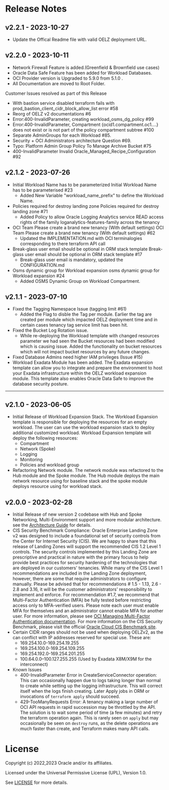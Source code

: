 # Release Notes

## v2.2.1 - 2023-10-27

- Update the Offical Readme file with valid OELZ deployment URL.

## v2.2.0 - 2023-10-11

- Network Firewall Feature is added.(Greenfield & Brownfield use cases)
- Oracle Data Safe Feature has been added for Workload Databases.
- OCI Provider version is Upgraded to 5.9.0 from 5.1.0 .
- All Documentation are moved to Root Folder.

Customer Issues resolved as part of this Release

- With bastion service disabled terraform fails with prod_bastion_client_cidr_block_allow_list error #58
- Reorg of OELZ v2 documentations #6
- Error:400-InvalidParameter, creating workload_osms_dg_policy #99
- Error:400-InvalidParameter, Compartment {ocid1.compartment.oc1....} does not exist or is not part of the policy compartment subtree #100
- Separate AdminGroups for each Workload #85.
- Security + OCI Administrators architecture Question #69.
- Typo: Platform Admin Group Policy To Manage Archive Bucket #75
- 400-InvalidParameter Invalid Oracle_Managed_Recipe_Configuration #92

## v2.1.2 - 2023-07-26
- Initial Workload Name has to be parameterized Initial Workload Name has to be parameterised #23
  - Added New Variable "workload_name_prefix" to define the Workload Name.
- Policies required for destroy landing zone Policies required for destroy landing zone #71
  - Added Policy to allow Oracle Logging Analytics service READ access rights of the family loganalytics-features-family across the tenancy
- OCI Team Please create a brand new tenancy (With default settings) OCI Team Please create a brand new tenancy (With default settings) #62
  - Updated the IMPLEMENTATION.md with OCI terminalogies corresponding to there terraform API call
- Break-glass user email should be optional in ORM stack template Break-glass user email should be optional in ORM stack template #17
  - Break-glass user email is mandatory, updated the CONFIGURATION.md
- Osms dynamic group for Workload expansion osms dynamic group for Workload expansion #24
  - Added OSMS Dynamic Group on Workload Compartment.

## v2.1.1 - 2023-07-10
- Fixed the Tagging Namespace Issue (tagging limit #61)
  - Added the Flag to disble the Tag per module. Earlier the tag are created per module which impacted OELZ deployment time and in certain cases tenancy tag service limit has been hit.
- Fixed the Bucket Log Rotation issue.
  - While re-deploying the Workload template with changed resources parameter we had seen the Bucket resources had been modified which is causing issue. Added the functionality on bucket resources which will not impact bucket resources by any future changes. 
- Fixed Database Admins need higher IAM privileges (Issue #15)
- Workload Exadata Module has been added. The Exadata expansion template can allow you to integrate and prepare the environment to host your Exadata infrastructure within the OELZ workload expansion module. This template also enables Oracle Data Safe to improve the database security posture.

----
## v2.1.0 - 2023-06-05
- Initial Release of Workload Expansion Stack. The Workload Expansion template is responsible for deploying the resources for an empty workload. The user can use the workload expansion stack to deploy additional customized workload.
  Workload Expansion template will deploy the following resources:
  - Compartment
  - Network (Spoke)
  - Logging
  - Monitoring
  - Policies and workload group
- Refactoring Network module. The network module was refactored to the Hub module and the Spoke module. The Hub module deploys the main network resource using for baseline stack and the spoke module deploys resource using for workload stack.

## v2.0.0 - 2023-02-28
- Initial Release of new version 2 codebase with Hub and Spoke Networking, Multi-Environment support and more modular architecture. see the [Architecture Guide](./Official_Documentation/OELZ_Baseline_Deployment/Architecture_Guide.md) for details.
- CIS Security Benchmark Compliance: Oracle Enterprise Landing Zone v2 was designed to include a foundational set of security controls from the Center for Internet Security (CIS). We are happy to share that this release of Landing Zones will support the recommended CIS 1.2 Level 1 controls. The security controls implemented by this Landing Zone are prescriptive and practical in nature with the primary focus to help provide best practices for security hardening of the technologies that are deployed in our customers' tenancies.
While many of the CIS Level 1 recommendations are included in the Landing Zone deployment, however, there are some that require administrators to configure manually. Please be advised that for recommendations # 1.5 - 1.13, 2.6 - 2.8 and 3.16, it will be the customer administrators' responsibility to implement and enforce.
For recommendation #1.7, we recommend that Multi-Factor Authentication (MFA) be fully tested before restricting access only to MFA-verified users. Please note each user must enable MFA for themselves and an administrator cannot enable MFA for another user. For more information, please see [OCI Managing Multi-Factor Authentication documentation][v2.0.0-1].
For more information on the CIS Security Benchmark, please visit the official [Oracle Cloud CIS Benchmark site][v2.0.0-2].
- Certain CIDR ranges should not be used when deploying OELZv2, as the can conflict with IP addresses reserved for special use. These are:
    * 169.254.10.0-169.254.19.255
    * 169.254.100.0-169.254.109.255
    * 169.254.192.0-169.254.201.255
    * 100.64.0.0–100.127.255.255 (Used by Exadata X8M/X9M for the interconnect)
- Known Issues
  * 400-InvalidParameter Error in CreateServiceConnector operation:  This can occasionally happen due to logs taking longer than normal to create while setting up the logging infrastructure.  This will correct itself when the logs finish creating. Later Apply jobs in ORM or invocations of `terraform apply` should succeed.
  * 429-TooManyRequests Error: A tenancy making a large number of OCI API requests in rapid succession may be throttled by the API.  The solution is to wait some period of time (a few minutes) and retry the terraform operation again.  This is rarely seen on `apply` but may occasionally be seen on `destroy` runs, as the delete operations are much faster than create, and Terraform makes many API calls. 

[v2.0.0-1]: https://docs.oracle.com/en-us/iaas/Content/Identity/Tasks/usingmfa.htm
[v2.0.0-2]: https://www.cisecurity.org/benchmark/oracle_cloud

# License

Copyright (c) 2022,2023 Oracle and/or its affiliates.

Licensed under the Universal Permissive License (UPL), Version 1.0.

See [LICENSE](./LICENSE) for more details.
